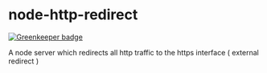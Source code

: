 node-http-redirect
==================

[![Greenkeeper badge](https://badges.greenkeeper.io/eventEmitter/node-http-redirect.svg)](https://greenkeeper.io/)

A node server which redirects all http traffic to the https interface ( external redirect )